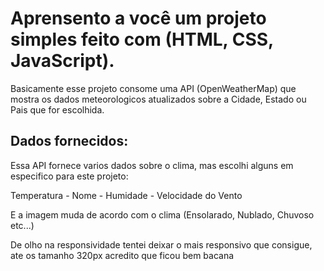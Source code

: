 <h1>Aprensento a você um projeto simples feito com (HTML, CSS, JavaScript).</h1>

<p>Basicamente esse projeto consome uma API (OpenWeatherMap) que mostra os dados meteorologicos atualizados sobre a Cidade, Estado ou Pais que for escolhida.</p>

<h2>Dados fornecidos:</h2>
<p>Essa API fornece varios dados sobre o clima, mas escolhi alguns em especifico para este projeto:</p>
<p>Temperatura - Nome - Humidade - Velocidade do Vento</p>

<p>E a imagem muda de acordo com o clima (Ensolarado, Nublado, Chuvoso etc...)</p>
<p>De olho na responsividade tentei deixar o mais responsivo que consigue, ate os tamanho 320px acredito que ficou bem bacana</p>
